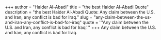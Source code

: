 +++
author = "Haider Al-Abadi"
title = "the best Haider Al-Abadi Quote"
description = "the best Haider Al-Abadi Quote: Any claim between the U.S. and Iran, any conflict is bad for Iraq."
slug = "any-claim-between-the-us-and-iran-any-conflict-is-bad-for-iraq"
quote = '''Any claim between the U.S. and Iran, any conflict is bad for Iraq.'''
+++
Any claim between the U.S. and Iran, any conflict is bad for Iraq.

